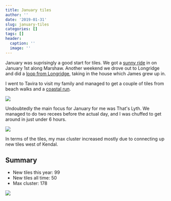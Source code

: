 ```yaml
---
title: January tiles
author: ''
date: '2019-01-31'
slug: january-tiles
categories: []
tags: []
header:
  caption: ''
  image: ''
---
```


January was suprisingly a good start for tiles. We got a [sunny ride](https://www.strava.com/activities/2048516081) in on January 1st along Marshaw. Another weekend we drove out to Longridge and did a [loop from Longridge](https://www.strava.com/activities/2073521865), taking in the house which James grew up in. 

I went to Tavira to visit my family and managed to get a couple of tiles from beach walks and a [coastal run](https://www.strava.com/activities/2086542194).

![](/post/2019-01-31-january-tiles_files/jan-cycling.png)

Undoubtedly the main focus for January for me was That's Lyth. We managed to do two recees before the actual day, and I was chuffed to get around in just under 6 hours.

![](/post/2019-01-31-january-tiles_files/lyth.png)

In terms of the tiles, my max cluster increased mostly due to connecting up new tiles west of Kendal.

## Summary
* New tiles this year: 99
* New tiles all time: 50
* Max cluster: 178

![](/post/2019-01-31-january-tiles_files/veloviewer-jan.png)